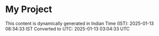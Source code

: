 # My Project

This content is dynamically generated in Indian Time (IST): 2025-01-13 08:34:33 IST
Converted to UTC: 2025-01-13 03:04:33 UTC
